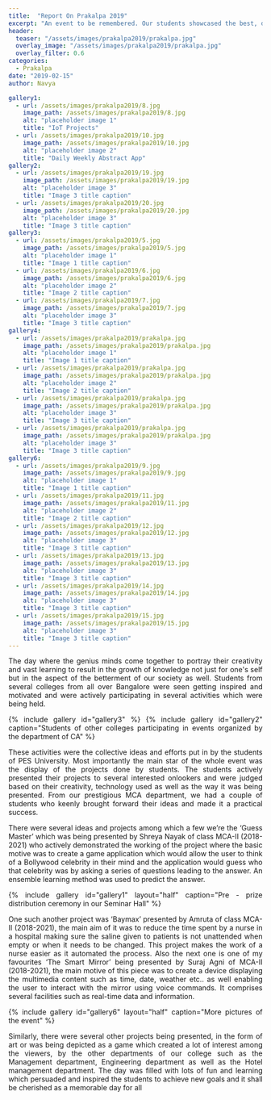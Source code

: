 ```yaml
---
title:  "Report On Prakalpa 2019"
excerpt: "An event to be remembered. Our students showcased the best, department of Computer Applications has to offer"
header:
  teaser: "/assets/images/prakalpa2019/prakalpa.jpg"
  overlay_image: "/assets/images/prakalpa2019/prakalpa.jpg"
  overlay_filter: 0.6
categories: 
  - Prakalpa
date: "2019-02-15"
author: Navya

gallery1:
  - url: /assets/images/prakalpa2019/8.jpg
    image_path: /assets/images/prakalpa2019/8.jpg
    alt: "placeholder image 1"
    title: "IoT Projects"
  - url: /assets/images/prakalpa2019/10.jpg
    image_path: /assets/images/prakalpa2019/10.jpg
    alt: "placeholder image 2"
    title: "Daily Weekly Abstract App"
gallery2:
  - url: /assets/images/prakalpa2019/19.jpg
    image_path: /assets/images/prakalpa2019/19.jpg
    alt: "placeholder image 3"
    title: "Image 3 title caption"
  - url: /assets/images/prakalpa2019/20.jpg
    image_path: /assets/images/prakalpa2019/20.jpg
    alt: "placeholder image 3"
    title: "Image 3 title caption"
gallery3:
  - url: /assets/images/prakalpa2019/5.jpg
    image_path: /assets/images/prakalpa2019/5.jpg
    alt: "placeholder image 1"
    title: "Image 1 title caption"
  - url: /assets/images/prakalpa2019/6.jpg
    image_path: /assets/images/prakalpa2019/6.jpg
    alt: "placeholder image 2"
    title: "Image 2 title caption"
  - url: /assets/images/prakalpa2019/7.jpg
    image_path: /assets/images/prakalpa2019/7.jpg
    alt: "placeholder image 3"
    title: "Image 3 title caption"
gallery4:
  - url: /assets/images/prakalpa2019/prakalpa.jpg
    image_path: /assets/images/prakalpa2019/prakalpa.jpg
    alt: "placeholder image 1"
    title: "Image 1 title caption"
  - url: /assets/images/prakalpa2019/prakalpa.jpg
    image_path: /assets/images/prakalpa2019/prakalpa.jpg
    alt: "placeholder image 2"
    title: "Image 2 title caption"
  - url: /assets/images/prakalpa2019/prakalpa.jpg
    image_path: /assets/images/prakalpa2019/prakalpa.jpg
    alt: "placeholder image 3"
    title: "Image 3 title caption"
  - url: /assets/images/prakalpa2019/prakalpa.jpg
    image_path: /assets/images/prakalpa2019/prakalpa.jpg
    alt: "placeholder image 3"
    title: "Image 3 title caption"
gallery6:
  - url: /assets/images/prakalpa2019/9.jpg
    image_path: /assets/images/prakalpa2019/9.jpg
    alt: "placeholder image 1"
    title: "Image 1 title caption"
  - url: /assets/images/prakalpa2019/11.jpg
    image_path: /assets/images/prakalpa2019/11.jpg
    alt: "placeholder image 2"
    title: "Image 2 title caption"
  - url: /assets/images/prakalpa2019/12.jpg
    image_path: /assets/images/prakalpa2019/12.jpg
    alt: "placeholder image 3"
    title: "Image 3 title caption"
  - url: /assets/images/prakalpa2019/13.jpg
    image_path: /assets/images/prakalpa2019/13.jpg
    alt: "placeholder image 3"
    title: "Image 3 title caption"
  - url: /assets/images/prakalpa2019/14.jpg
    image_path: /assets/images/prakalpa2019/14.jpg
    alt: "placeholder image 3"
    title: "Image 3 title caption"
  - url: /assets/images/prakalpa2019/15.jpg
    image_path: /assets/images/prakalpa2019/15.jpg
    alt: "placeholder image 3"
    title: "Image 3 title caption"
---
```

<div style="text-align:justify">
The day where the genius minds come together to portray their creativity and vast learning to result in the growth of knowledge not just for one's self but in the aspect of the betterment of our society as well. Students from several colleges from all over Bangalore were seen getting inspired and motivated and were actively participating in several activities which were being held. 

{% include gallery id="gallery3" %}
{% include gallery id="gallery2" caption="Students of other colleges participating in events organized by the department of CA" %}

These activities were the collective ideas and efforts put in by the students of PES University. Most importantly the main star of the whole event was the display of the projects done by students. The students actively presented their projects to several interested onlookers and were judged based on their creativity, technology used as well as the way it was being presented. From our prestigious MCA department, we had a couple of students who keenly brought forward their ideas and made it a practical success.

There were several ideas and projects among which a few we’re the ‘Guess Master’ which was being presented by Shreya Nayak of class MCA-II (2018-2021) who actively demonstrated the working of the project where the basic motive was to create a game application which would allow the user to think of a Bollywood celebrity in their mind and the application would guess who that celebrity was by asking a series of questions leading to the answer. 
An ensemble learning method was used to predict the answer. 

{% include gallery id="gallery1" layout="half" caption="Pre - prize distribution ceremony in our Seminar Hall" %}

One such another project was ‘Baymax’ presented by Amruta of class MCA-II (2018-2021), the main aim of it was to reduce the time spent by a nurse in a hospital making sure the saline given to patients is not unattended when empty or when it needs to be changed. This project makes the work of a nurse easier as it automated the process. Also the next one is one of my favourites ‘The Smart Mirror’ being presented by Suraj Agni of MCA-II (2018-2021), the main motive of this piece was to create a device displaying the multimedia content such as time, date, weather etc.. as well enabling the user to interact with the mirror using voice commands. It comprises several facilities such as real-time data and information. 

{% include gallery id="gallery6" layout="half" caption="More pictures of the event" %}

Similarly, there were several other projects being presented, in the form of art or was being depicted as a game which created a lot of interest among the viewers, by the other departments of our college such as the Management department, Engineering department as well as the Hotel management department. The day was filled with lots of fun and learning which persuaded and inspired the students to achieve new goals and it shall be cherished as a memorable day for all

</div>
